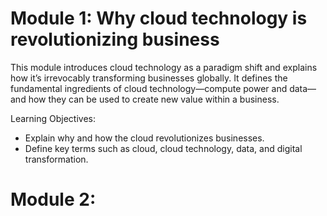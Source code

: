 # Module 1: Why cloud technology is revolutionizing business
This module introduces cloud technology as a paradigm shift and explains how it’s irrevocably transforming businesses globally. It defines the fundamental ingredients of cloud technology—compute power and data—and how they can be used to create new value within a business.

Learning Objectives:
- Explain why and how the cloud revolutionizes businesses.
- Define key terms such as cloud, cloud technology, data, and digital transformation.

# Module 2: 
